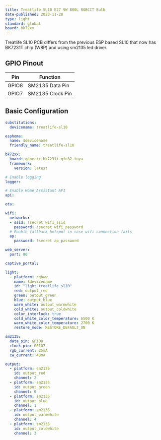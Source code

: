 ```yaml
---
title: Treatlife SL10 E27 9W 800L RGBCCT Bulb
date-published: 2023-11-28
type: light
standard: global
board: bk72xx
---
```


Treatlife SL10 PCB differs from the previous ESP based SL10 that now has BK7231T chip (W8P) and using sm2135 led driver.

## GPIO Pinout

| Pin    | Function                           |
| ------ | ---------------------------------- |
| GPIO8  | SM2135 Data Pin  |
| GPIO7  | SM2135 Clock Pin          |

## Basic Configuration

```yaml
substitutions:
  devicename: treatlife-sl10

esphome:
  name: $devicename
  friendly_name: treatlife-sl10

bk72xx:
  board: generic-bk7231t-qfn32-tuya
  framework:
    version: latest

# Enable logging
logger:

# Enable Home Assistant API
api:

ota:

wifi:
  networks:
  - ssid: !secret wifi_ssid
    password: !secret wifi_password
  # Enable fallback hotspot in case wifi connection fails
  ap:
    password: !secret ap_password

web_server:
  port: 80

captive_portal:

light:
  - platform: rgbww
    name: $devicename
    id: "light_treatlife_sl10"
    red: output_red
    green: output_green
    blue: output_blue
    warm_white: output_warmwhite
    cold_white: output_coldwhite
    color_interlock: true
    cold_white_color_temperature: 6500 K
    warm_white_color_temperature: 2700 K
    restore_mode: RESTORE_DEFAULT_ON

sm2135:
  data_pin: GPIO8
  clock_pin: GPIO7
  rgb_current: 25mA
  cw_current: 40mA

output:
  - platform: sm2135
    id: output_red
    channel: 2
  - platform: sm2135
    id: output_green
    channel: 0
  - platform: sm2135
    id: output_blue
    channel: 1
  - platform: sm2135
    id: output_warmwhite
    channel: 4
  - platform: sm2135
    id: output_coldwhite
    channel: 3

```
